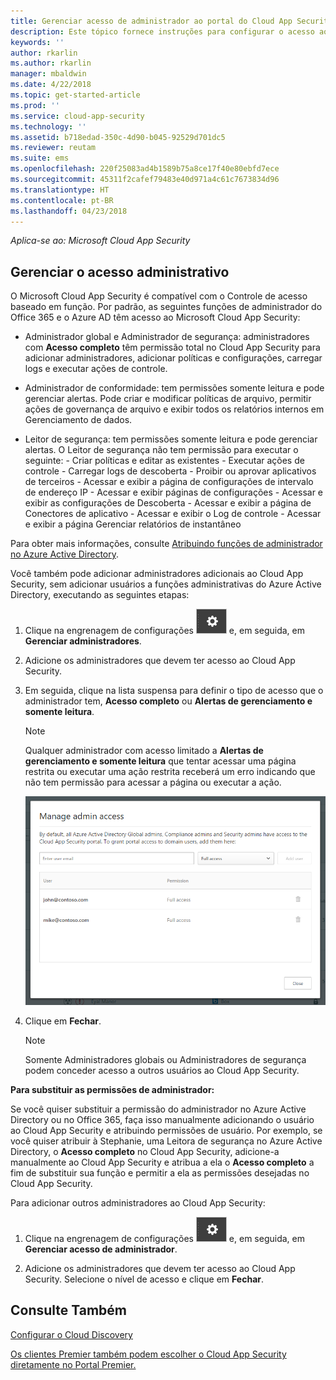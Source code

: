 ```yaml
---
title: Gerenciar acesso de administrador ao portal do Cloud App Security | Microsoft Docs
description: Este tópico fornece instruções para configurar o acesso ao portal do Cloud App Security para seus administradores.
keywords: ''
author: rkarlin
ms.author: rkarlin
manager: mbaldwin
ms.date: 4/22/2018
ms.topic: get-started-article
ms.prod: ''
ms.service: cloud-app-security
ms.technology: ''
ms.assetid: b718edad-350c-4d90-b045-92529d701dc5
ms.reviewer: reutam
ms.suite: ems
ms.openlocfilehash: 220f25083ad4b1589b75a8ce17f40e80ebfd7ece
ms.sourcegitcommit: 45311f2cafef79483e40d971a4c61c7673834d96
ms.translationtype: HT
ms.contentlocale: pt-BR
ms.lasthandoff: 04/23/2018
---
```

*Aplica-se ao: Microsoft Cloud App Security*


## <a name="managing-admin-access"></a>Gerenciar o acesso administrativo

O Microsoft Cloud App Security é compatível com o Controle de acesso baseado em função. Por padrão, as seguintes funções de administrador do Office 365 e o Azure AD têm acesso ao Microsoft Cloud App Security:

- Administrador global e Administrador de segurança: administradores com **Acesso completo** têm permissão total no Cloud App Security para adicionar administradores, adicionar políticas e configurações, carregar logs e executar ações de controle.

- Administrador de conformidade: tem permissões somente leitura e pode gerenciar alertas. Pode criar e modificar políticas de arquivo, permitir ações de governança de arquivo e exibir todos os relatórios internos em Gerenciamento de dados. 

- Leitor de segurança: tem permissões somente leitura e pode gerenciar alertas. O Leitor de segurança não tem permissão para executar o seguinte:
      - Criar políticas e editar as existentes 
      - Executar ações de controle 
      - Carregar logs de descoberta
      - Proibir ou aprovar aplicativos de terceiros
      - Acessar e exibir a página de configurações de intervalo de endereço IP
      - Acessar e exibir páginas de configurações 
      - Acessar e exibir as configurações de Descoberta 
      - Acessar e exibir a página de Conectores de aplicativo
      - Acessar e exibir o Log de controle 
      - Acessar e exibir a página Gerenciar relatórios de instantâneo 

Para obter mais informações, consulte [Atribuindo funções de administrador no Azure Active Directory](https://docs.microsoft.com/en-us/azure/active-directory/active-directory-assign-admin-roles).

Você também pode adicionar administradores adicionais ao Cloud App Security, sem adicionar usuários a funções administrativas do Azure Active Directory, executando as seguintes etapas:

1. Clique na engrenagem de configurações ![ícone de configurações](./media/settings-icon.png "ícone de configurações") e, em seguida, em **Gerenciar administradores**. 

2. Adicione os administradores que devem ter acesso ao Cloud App Security.
  
      
3. Em seguida, clique na lista suspensa para definir o tipo de acesso que o administrador tem, **Acesso completo** ou **Alertas de gerenciamento e somente leitura**.

     >[!NOTE]
      >Qualquer administrador com acesso limitado a **Alertas de gerenciamento e somente leitura** que tentar acessar uma página restrita ou executar uma ação restrita receberá um erro indicando que não tem permissão para acessar a página ou executar a ação.

   ![gerenciar acesso de administrador](./media/manage-admin-access.png "gerenciar acesso de administrador")  

4. Clique em **Fechar**.  

   >[!NOTE]
    >Somente Administradores globais ou Administradores de segurança podem conceder acesso a outros usuários ao Cloud App Security.
  
**Para substituir as permissões de administrador:**

Se você quiser substituir a permissão do administrador no Azure Active Directory ou no Office 365, faça isso manualmente adicionando o usuário ao Cloud App Security e atribuindo permissões de usuário.
Por exemplo, se você quiser atribuir à Stephanie, uma Leitora de segurança no Azure Active Directory, o **Acesso completo** no Cloud App Security, adicione-a manualmente ao Cloud App Security e atribua a ela o **Acesso completo** a fim de substituir sua função e permitir a ela as permissões desejadas no Cloud App Security. 


Para adicionar outros administradores ao Cloud App Security:
1. Clique na engrenagem de configurações ![ícone de configurações](./media/settings-icon.png "ícone de configurações") e, em seguida, em **Gerenciar acesso de administrador**. 

2. Adicione os administradores que devem ter acesso ao Cloud App Security. Selecione o nível de acesso e clique em **Fechar**.



## <a name="see-also"></a>Consulte Também  
[Configurar o Cloud Discovery](set-up-cloud-discovery.md)   

[Os clientes Premier também podem escolher o Cloud App Security diretamente no Portal Premier.](https://premier.microsoft.com/)  
  
  